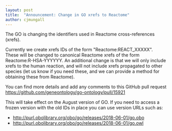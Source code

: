 ```yaml
---
layout: post
title:  "Announcement: Change in GO xrefs to Reactome"
author: cjmungall
---
```


The GO is changing the identifiers used in Reactome cross-references (xrefs).


Currently we create xrefs IDs of the form "Reactome:REACT_XXXXX". These will be changed to canonical Reactome xrefs of the form Reactome:R-HSA-YYYYYY. An additional change is that we will only include xrefs to the human reaction, and will not include xrefs propagated to other species (let us know if you need these, and we can provide a method for obtaining these from Reactome).

You can find more details and add any comments to this GitHub pull request
<a href="https://github.com/geneontology/go-ontology/pull/15921">https://github.com/geneontology/go-ontology/pull/15921</a>

This will take effect on the August version of GO. If you need to access a frozen version with the old IDs in place you can use version URLs such as:

* http://purl.obolibrary.org/obo/go/releases/2018-06-01/go.obo
* http://purl.obolibrary.org/obo/go/releases/2018-06-01/go.owl
